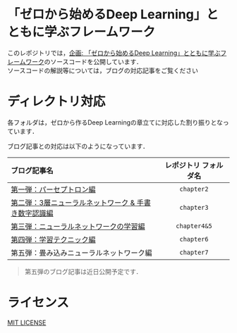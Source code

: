 「ゼロから始めるDeep Learning」とともに学ぶフレームワーク
===

このレポジトリでは，[企画: 「ゼロから始めるDeep Learning」とともに学ぶフレームワーク](https://gucci-j.github.io/DL-Intro-1/)のソースコードを公開しています．  
ソースコードの解説等については，ブログの対応記事をご覧ください

# ディレクトリ対応
各フォルダは，ゼロから作るDeep Learningの章立てに対応した割り振りとなっています．

ブログ記事との対応は以下のようになっています．

|ブログ記事名|レポジトリ フォルダ名|
|:-|:-:|
|[第一弾：パーセプトロン編](https://gucci-j.github.io/DL-Intro-1/)|`chapter2`|
|[第二弾：3層ニューラルネットワーク & 手書き数字認識編](https://gucci-j.github.io/DL-Intro-2/)|`chapter3`|
|[第三弾：ニューラルネットワークの学習編](https://gucci-j.github.io/DL-Intro-3/)|`chapter4&5`|
|[第四弾：学習テクニック編](https://gucci-j.github.io/DL-Intro-4/)|`chapter6`|
|第五弾：畳み込みニューラルネットワーク編|`chapter7`|

> 第五弾のブログ記事は近日公開予定です．

# ライセンス
[MIT LICENSE](./LICENSE)